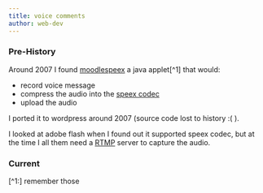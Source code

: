 ```yaml
---
title: voice comments
author: web-dev
---
```



### Pre-History ###

Around 2007 I found [moodlespeex](https://www.google.com.au/search?&q=moodlespeex+site%3Amoodle.org) a java applet[^1] that would:

* record voice message
* compress the audio into the [speex codec](https://www.speex.org/)
* upload the audio

I ported it to wordpress around 2007 (source code lost to history :( ).


I looked at adobe flash when I found out it supported speex codec,
but at the time I all them need a [RTMP](https://en.wikipedia.org/wiki/Real-Time_Messaging_Protocol) server to capture the audio.


### Current ###



[^1:] remember those
